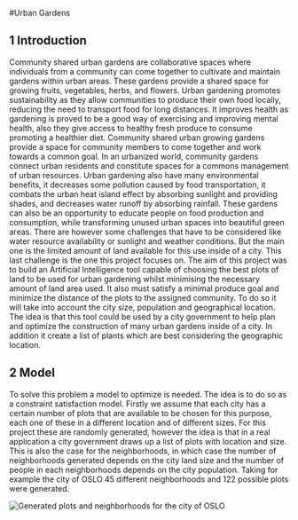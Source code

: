#Urban Gardens

## 1 Introduction
Community shared urban gardens are collaborative
spaces where individuals from a community can come
together to cultivate and maintain gardens within urban areas. These gardens provide a shared space for
growing fruits, vegetables, herbs, and flowers. Urban
gardening promotes sustainability as they allow communities to produce their own food locally, reducing
the need to transport food for long distances. It improves health as gardening is proved to be a good
way of exercising and improving mental health, also
they give access to healthy fresh produce to consume
promoting a healthier diet. Community shared urban
growing gardens provide a space for community members to come together and work towards a common
goal. In an urbanized world, community gardens connect urban residents and constitute spaces for a commons management of urban resources. Urban gardening also have many environmental benefits, it decreases
some pollution caused by food transportation, it combats the urban heat island effect by absorbing sunlight
and providing shades, and decreases water runoff by
absorbing rainfall. These gardens can also be an opportunity to educate people on food production and
consumption, while transforming unused urban spaces
into beautiful green areas. There are however some
challenges that have to be considered like water resource availability or sunlight and weather conditions.
But the main one is the limited amount of land available for this use inside of a city. This last challenge is
the one this project focuses on. The aim of this project
was to build an Artificial Intelligence tool capable of
choosing the best plots of land to be used for urban gardening whilst minimising the necessary amount of land
area used. It also must satisfy a minimal produce goal
and minimize the distance of the plots to the assigned
community. To do so it will take into account the city
size, population and geographical location. The idea is
that this tool could be used by a city government to
help plan and optimize the construction of many urban gardens inside of a city. In addition it create a
list of plants which are best considering the geographic
location.


## 2 Model

To solve this problem a model to optimize is needed.
The idea is to do so as a constraint satisfaction model.
Firstly we assume that each city has a certain number of plots that are available to be chosen for this
purpose, each one of these in a different location and
of different sizes. For this project these are randomly
generated, however the idea is that in a real application a city government draws up a list of plots with
location and size. This is also the case for the neighborhoods, in which case the number of neighborhoods
generated depends on the city land size and the number of people in each neighborhoods depends on the
city population. Taking for example the city of OSLO
45 different neighborhoods and 122 possible plots were
generated.

![Generated plots and neighborhoods for the
city of OSLO](imgs\plotOslo.png)


